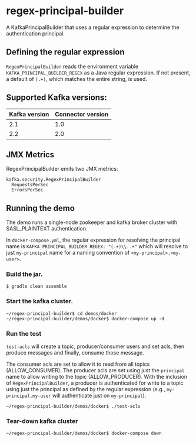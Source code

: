 # regex-principal-builder

A KafkaPrincipalBuilder that uses a regular expression to determine the authentication principal.

## Defining the regular expression

`RegexPrincipalBuilder` reads the environment variable `KAFKA_PRINCIPAL_BUILDER_REGEX` as a Java regular expression. If not present, a default of `(.+)`, which matches the entire string, is used.

## Supported Kafka versions:

|Kafka version|Connector version|
|:-|:-|
|2.1|1.0|
|2.2|2.0|

## JMX Metrics
RegexPrincipalBuilder emits two JMX metrics:

```
kafka.security.RegexPrincipalBuilder
  RequestsPerSec
  ErrorsPerSec
```

## Running the demo

The demo runs a single-node zookeeper and kafka broker cluster with SASL_PLAINTEXT authentication.

In `docker-compose.yml`, the regular expression for resolving the principal name is `KAFKA_PRINCIPAL_BUILDER_REGEX: "(.+)\\..+"` which will resolve to just `my-principal` name for a naming convention of `<my-principal>.<my-user>`.


### Build the jar.

```shell
$ gradle clean assemble
```

### Start the kafka cluster.

```shell
~/regex-principal-builder$ cd demos/docker
~/regex-principal-builder/demos/docker$ docker-compose up -d
```

### Run the test

`test-acls` will create a topic, producer/consumer users and set acls, then produce messages and finally, consume those message.

The consumer acls are set to allow it to read from all topics (ALLOW_CONSUMER). The producer acls are set using just the `principal` name to allow writing to the topic (ALLOW_PRODUCER). With the inclusion of `RegexPrincipalBuilder`, a producer is authenticated for write to a topic using just the principal as defined by the regular expression (e.g., `my-principal.my-user` will authenticate just on `my-principal`).

```shell
~/regex-principal-builder/demos/docker$ ./test-acls
```

### Tear-down kafka cluster

```shell
~/regex-principal-builder/demos/docker$ docker-compose down
```
